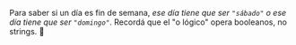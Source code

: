 Para saber si un día es fin de semana, _ese día tiene que ser `"sábado"` o ese día tiene que ser `"domingo"`_. Recordá que el "o lógico" opera booleanos, no strings. :eyes: